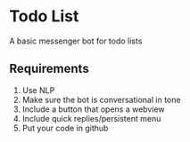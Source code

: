 # Todo List
A basic messenger bot for todo lists

## Requirements
1. Use NLP
2. Make sure the bot is conversational in tone
3. Include a button that opens a webview
4. Include quick replies/persistent menu
5. Put your code in github